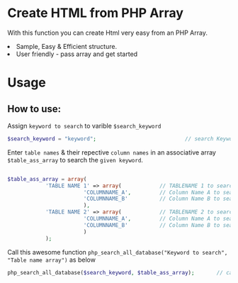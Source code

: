 # Create HTML from PHP Array
With this function you can create Html very easy from an PHP Array.<br/>
<li>Sample, Easy & Efficient structure.</li>
<li>User friendly - pass array and get started</li>

# Usage

## How to use:

Assign `keyword to search` to varible `$search_keyword`
```php
$search_keyword = "keyword";                            // search Keyword
```

Enter `table names` & their repective `column names` in an associative array `$table_ass_array` to search the `given keyword`.
```php

$table_ass_array = array( 
			'TABLE NAME 1' => array( 			// TABLENAME 1 to search in
						'COLUMNNAME_A',			// Column Name A to search in
						'COLUMNNAME_B'			// Column Name B to search in
						),
			'TABLE NAME 2' => array(			// TABLENAME 2 to search in
						'COLUMNNAME_A',			// Column Name A to search in
						'COLUMNNAME_B'			// Column Name B to search in
						)
			);
```

Call this awesome function `php_search_all_database("Keyword to search", "Table name array")` as below
```php
php_search_all_database($search_keyword, $table_ass_array);       // call this Awesomme function
```
